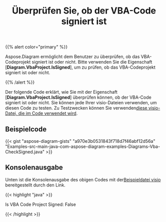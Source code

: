 ﻿---
title: Überprüfen Sie, ob der VBA-Code signiert ist
type: docs
weight: 100
url: /de/java/check-if-vba-code-is-signed/
description: Überprüfen Sie, ob der VBA-Code mit der Bibliothek Aspose.Diagram signiert ist.
---
{{% alert color="primary" %}}

Aspose.Diagram ermöglicht dem Benutzer zu überprüfen, ob das VBA-Codeprojekt signiert ist oder nicht. Bitte verwenden Sie die Eigenschaft [**Diagram.VbaProject.IsSigned**], um zu prüfen, ob das VBA-Codeprojekt signiert ist oder nicht.

{{% /alert %}}

 Der folgende Code erklärt, wie Sie mit der Eigenschaft [**Diagram.VbaProject.IsSigned**] überprüfen können, ob der VBA-Code signiert ist oder nicht. Sie können jede Ihrer visio-Dateien verwenden, um diesen Code zu testen. Zu Testzwecken können Sie verwenden[diese visio-Datei, die im Code verwendet wird](1.vsdm).

## Beispielcode

{{< gist "aspose-diagram-gists" "a970e3b0531843f718d7f46abf12d56a" "Examples-src-main-java-com-aspose-diagram-examples-Diagrams-Vba-CheckSigned.java" >}}

## Konsolenausgabe

 Unten ist die Konsolenausgabe des obigen Codes mit der[Beispieldatei visio](1out.vsdm) bereitgestellt durch den Link.

{{< highlight "java" >}}

Is VBA Code Project Signed: False

{{< /highlight >}}
